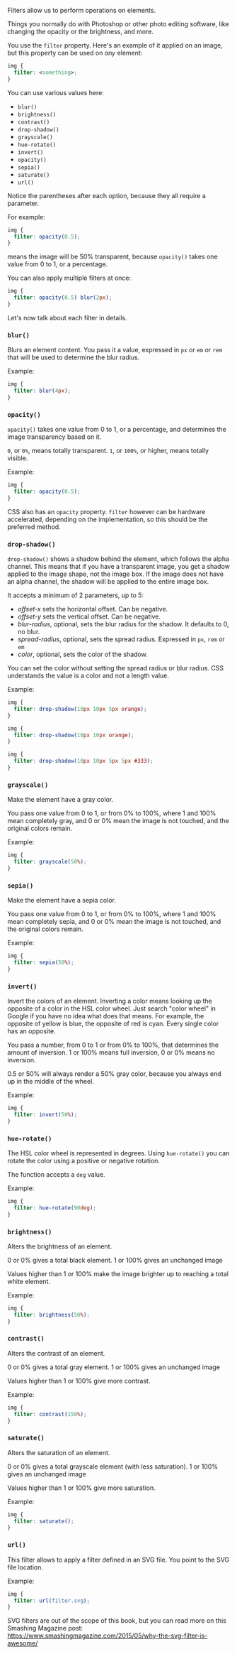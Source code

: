Filters allow us to perform operations on elements.

Things you normally do with Photoshop or other photo editing software, like changing the opacity or the brightness, and more.

You use the `filter` property. Here's an example of it applied on an image, but this property can be used on _any_ element:

```css
img {
  filter: <something>;
}
```

You can use various values here:

- `blur()`
- `brightness()`
- `contrast()`
- `drop-shadow()`
- `grayscale()`
- `hue-rotate()`
- `invert()`
- `opacity()`
- `sepia()`
- `saturate()`
- `url()`

Notice the parentheses after each option, because they all require a parameter.

For example:

```css
img {
  filter: opacity(0.5);
}
```

means the image will be 50% transparent, because `opacity()` takes one value from 0 to 1, or a percentage.

You can also apply multiple filters at once:

```css
img {
  filter: opacity(0.5) blur(2px);
}
```

Let's now talk about each filter in details.

### `blur()`

Blurs an element content. You pass it a value, expressed in `px` or `em` or `rem` that will be used to determine the blur radius.

Example:

```css
img {
  filter: blur(4px);
}
```

### `opacity()`

`opacity()` takes one value from 0 to 1, or a percentage, and determines the image transparency based on it.

`0`, or `0%`, means totally transparent.
`1`, or `100%`, or higher, means totally visible.

Example:

```css
img {
  filter: opacity(0.5);
}
```

CSS also has an `opacity` property. `filter` however can be hardware accelerated, depending on the implementation, so this should be the preferred method.

### `drop-shadow()`

`drop-shadow()` shows a shadow behind the element, which follows the alpha channel. This means that if you have a transparent image, you get a shadow applied to the image shape, not the image box. If the image does not have an alpha channel, the shadow will be applied to the entire image box.

It accepts a minimum of 2 parameters, up to 5:

- *offset-x* sets the horizontal offset. Can be negative.
- *offset-y* sets the vertical offset. Can be negative.
- *blur-radius*, optional, sets the blur radius for the shadow. It defaults to 0, no blur.
- *spread-radius*, optional, sets the spread radius. Expressed in `px`, `rem` or `em`
- *color*, optional, sets the color of the shadow.

You can set the color without setting the spread radius or blur radius. CSS understands the value is a color and not a length value.

Example:

```css
img {
  filter: drop-shadow(10px 10px 5px orange);
}
```

```css
img {
  filter: drop-shadow(10px 10px orange);
}
```

```css
img {
  filter: drop-shadow(10px 10px 5px 5px #333);
}
```

### `grayscale()`

Make the element have a gray color.

You pass one value from 0 to 1, or from 0% to 100%, where 1 and 100% mean completely gray, and 0 or 0% mean the image is not touched, and the original colors remain.

Example:

```css
img {
  filter: grayscale(50%);
}
```

### `sepia()`

Make the element have a sepia color.

You pass one value from 0 to 1, or from 0% to 100%, where 1 and 100% mean completely sepia, and 0 or 0% mean the image is not touched, and the original colors remain.

Example:

```css
img {
  filter: sepia(50%);
}
```

### `invert()`

Invert the colors of an element. Inverting a color means looking up the opposite of a color in the HSL color wheel. Just search "color wheel" in Google if you have no idea what does that means. For example, the opposite of yellow is blue, the opposite of red is cyan. Every single color has an opposite.

You pass a number, from 0 to 1 or from 0% to 100%, that determines the amount of inversion. 1 or 100% means full inversion, 0 or 0% means no inversion.

0.5 or 50% will always render a 50% gray color, because you always end up in the middle of the wheel.

Example:

```css
img {
  filter: invert(50%);
}
```

### `hue-rotate()`

The HSL color wheel is represented in degrees. Using `hue-rotate()` you can rotate the color using a positive or negative rotation.

The function accepts a `deg` value.

Example:

```css
img {
  filter: hue-rotate(90deg);
}
```

### `brightness()`

Alters the brightness of an element.

0 or 0% gives a total black element.
1 or 100% gives an unchanged image

Values higher than 1 or 100% make the image brighter up to reaching a total white element.

Example:

```css
img {
  filter: brightness(50%);
}
```

### `contrast()`

Alters the contrast of an element.

0 or 0% gives a total gray element.
1 or 100% gives an unchanged image

Values higher than 1 or 100% give more contrast.

Example:

```css
img {
  filter: contrast(150%);
}
```

### `saturate()`

Alters the saturation of an element.

0 or 0% gives a total grayscale element (with less saturation).
1 or 100% gives an unchanged image

Values higher than 1 or 100% give more saturation.

Example:

```css
img {
  filter: saturate();
}
```

### `url()`

This filter allows to apply a filter defined in an SVG file. You point to the SVG file location.

Example:

```css
img {
  filter: url(filter.svg);
}
```

SVG filters are out of the scope of this book, but you can read more on this Smashing Magazine post: <https://www.smashingmagazine.com/2015/05/why-the-svg-filter-is-awesome/>